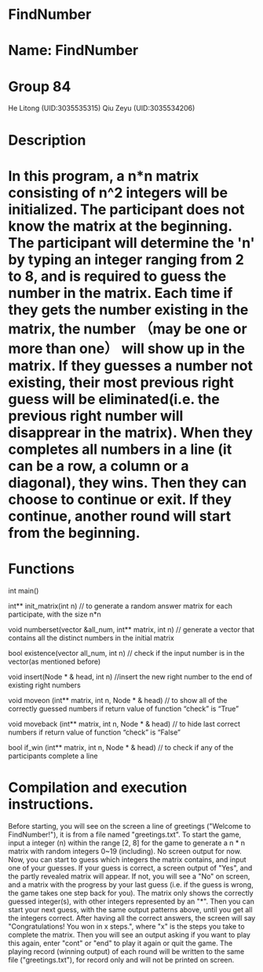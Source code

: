 # FindNumber
# Name: FindNumber
# Group 84
  He Litong (UID:3035535315)
  Qiu Zeyu (UID:3035534206)

# Description

# In this program, a n*n matrix consisting of n^2 integers will be initialized. The participant does not know the matrix at the beginning. The participant will determine the 'n' by typing an integer ranging from 2 to 8, and is required to guess the number in the matrix. Each time if they gets the number existing in the matrix, the number （may be one or more than one） will show up in the matrix. If they guesses a number not existing, their most previous right guess will be eliminated(i.e. the previous right number will disapprear in the matrix). When they completes all numbers in a line (it can be a row, a column or a diagonal), they wins. Then they can choose to continue or exit. If they continue, another round will start from the beginning.

# Functions

int main()

int** init_matrix(int n) // to generate a random answer matrix for each participate, with the size n*n

void numberset(vector<int> &all_num, int** matrix, int n)
  // generate a vector that contains all the distinct numbers in the initial matrix

bool existence(vector<int> all_num, int n)
  // check if the input number is in the vector(as mentioned before)

void insert(Node * & head, int n)
  //insert the new right number to the end of existing right numbers

void moveon (int** matrix, int n, Node * & head) 
  // to show all of the correctly guessed numbers if return value of function “check” is “True”

void moveback (int** matrix, int n, Node * & head) 
  // to hide last correct numbers if return value of function “check” is “False”

bool if_win (int** matrix, int n, Node * & head)
  // to check if any of the participants complete a line


# Compilation and execution instructions.


Before starting, you will see on the screen a line of greetings ("Welcome to FindNumber!"), it is from a file named "greetings.txt".
To start the game, input a integer (n) within the range [2, 8] for the game to generate a n * n matrix with random integers 0~19 (including).
No screen output for now.
Now, you can start to guess which integers the matrix contains, and input one of your guesses.
If your guess is correct, a screen output of "Yes", and the partly revealed matrix will appear.
If not, you will see a "No" on screen, and a matrix with the progress by your last guess (i.e. if the guess is wrong, the game takes one step back for you).
The matrix only shows the correctly guessed integer(s), with other integers represented by an "*".
Then you can start your next guess, with the same output patterns above, until you get all the integers correct.
After having all the correct answers, the screen will say "Congratulations! You won in x steps.", where "x" is the steps you take to complete the matrix.
Then you will see an output asking if you want to play this again, enter "cont" or "end" to play it again or quit the game.
The playing record (winning output) of each round will be written to the same file ("greetings.txt"), for record only and will not be printed on screen.
